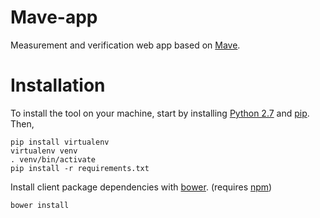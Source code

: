 Mave-app
========

Measurement and verification web app based on [Mave](https://github.com/centerforthebuiltenvironment/mave).

Installation
============

To install the tool on your machine, start by installing [Python 2.7](https://www.python.org/downloads/release/python-279/) and [pip](https://pip.pypa.io/en/latest/installing.html). Then,

```
pip install virtualenv
virtualenv venv
. venv/bin/activate
pip install -r requirements.txt
```

Install client package dependencies with [bower](http://bower.io/). (requires [npm](https://www.npmjs.com/package/npm))
```
bower install
```
